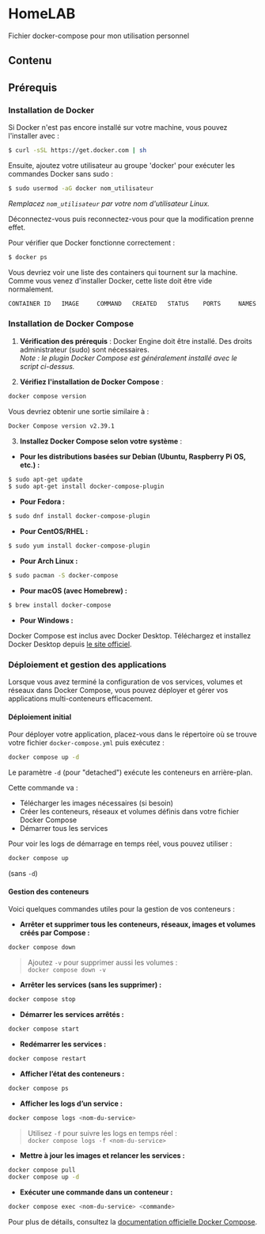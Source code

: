 # HomeLAB

Fichier docker-compose pour mon utilisation personnel

## Contenu

<!-- 
- <a href="affine"><img src="https://paper.pro/icons/mac/affine.png" alt="affine" height="35" align="top"/></a> [`Affine`](affine)
- <a href="nextcloud"><img src="https://avatars.githubusercontent.com/u/19211038?s=200&v=4" alt="nextcloud" height="30" align="top"/></a> [`Nextcloud`](nextcloud)
-->

## Prérequis

### Installation de Docker

Si Docker n'est pas encore installé sur votre machine, vous pouvez l'installer avec :

```bash
$ curl -sSL https://get.docker.com | sh
```

Ensuite, ajoutez votre utilisateur au groupe 'docker' pour exécuter les commandes Docker sans sudo :

```bash
$ sudo usermod -aG docker nom_utilisateur
```
*Remplacez `nom_utilisateur` par votre nom d'utilisateur Linux.*

Déconnectez-vous puis reconnectez-vous pour que la modification prenne effet.

Pour vérifier que Docker fonctionne correctement :

```bash
$ docker ps
```

Vous devriez voir une liste des containers qui tournent sur la machine. Comme vous venez d'installer Docker, cette liste doit être vide normalement.
```bash
CONTAINER ID   IMAGE     COMMAND   CREATED   STATUS    PORTS     NAMES
```

### Installation de Docker Compose

1. **Vérification des prérequis** : Docker Engine doit être installé. Des droits administrateur (sudo) sont nécessaires.  
   *Note : le plugin Docker Compose est généralement installé avec le script ci-dessus.*

2. **Vérifiez l'installation de Docker Compose** :

```bash
docker compose version
```

Vous devriez obtenir une sortie similaire à :

```bash
Docker Compose version v2.39.1
```

3. **Installez Docker Compose selon votre système** :

* **Pour les distributions basées sur Debian (Ubuntu, Raspberry Pi OS, etc.) :**

```bash
$ sudo apt-get update
$ sudo apt-get install docker-compose-plugin
```

* **Pour Fedora :**

```bash
$ sudo dnf install docker-compose-plugin
```

* **Pour CentOS/RHEL :**

```bash
$ sudo yum install docker-compose-plugin
```

* **Pour Arch Linux :**

```bash
$ sudo pacman -S docker-compose
```

* **Pour macOS (avec Homebrew) :**

```bash
$ brew install docker-compose
```

* **Pour Windows :**

Docker Compose est inclus avec Docker Desktop. Téléchargez et installez Docker Desktop depuis [le site officiel](https://www.docker.com/products/docker-desktop/).

### Déploiement et gestion des applications

Lorsque vous avez terminé la configuration de vos services, volumes et réseaux dans Docker Compose, vous pouvez déployer et gérer vos applications multi-conteneurs efficacement.

#### Déploiement initial

Pour déployer votre application, placez-vous dans le répertoire où se trouve votre fichier `docker-compose.yml` puis exécutez :

```bash
docker compose up -d
```
Le paramètre `-d` (pour "detached") exécute les conteneurs en arrière-plan.

Cette commande va :
- Télécharger les images nécessaires (si besoin)
- Créer les conteneurs, réseaux et volumes définis dans votre fichier Docker Compose
- Démarrer tous les services

Pour voir les logs de démarrage en temps réel, vous pouvez utiliser :

```bash
docker compose up
```
(sans `-d`)

#### Gestion des conteneurs

Voici quelques commandes utiles pour la gestion de vos conteneurs :

* **Arrêter et supprimer tous les conteneurs, réseaux, images et volumes créés par Compose :**

```bash
docker compose down
```
> Ajoutez `-v` pour supprimer aussi les volumes :  
> `docker compose down -v`

* **Arrêter les services (sans les supprimer) :**

```bash
docker compose stop
```

* **Démarrer les services arrêtés :**

```bash
docker compose start
```

* **Redémarrer les services :**

```bash
docker compose restart
```

* **Afficher l’état des conteneurs :**

```bash
docker compose ps
```

* **Afficher les logs d’un service :**

```bash
docker compose logs <nom-du-service>
```
> Utilisez `-f` pour suivre les logs en temps réel :  
> `docker compose logs -f <nom-du-service>`

* **Mettre à jour les images et relancer les services :**

```bash
docker compose pull
docker compose up -d
```

* **Exécuter une commande dans un conteneur :**

```bash
docker compose exec <nom-du-service> <commande>
```
Pour plus de détails, consultez la [documentation officielle Docker Compose](https://docs.docker.com/compose/reference/).
